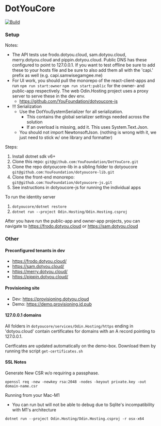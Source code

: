 # DotYouCore

[![Build](https://github.com/YouFoundation/dotyoucore/actions/workflows/host-build-and-test-main.yml/badge.svg)](https://github.com/YouFoundation/dotyoucore/actions/workflows/host-build-and-test-main.yml)

### Setup

Notes:

- The API tests use frodo.dotyou.cloud, sam.dotyou.cloud, merry.dotyou.cloud and pippin.dotyou.cloud. Public DNS has these configured to point to 127.0.0.1. If you want to test offline be sure to add these to your hosts file and be sure to also add them all with the 'capi.' prefix as well (e.g. capi.samwisegamgee.me)
- For UI work, you should pull the monorepo of the react-client-apps and run `npm run start:owner` `npm run start:public` for the owner- and public-app respectively. The web Odin.Hosting project uses a proxy server to serve these in the dev env.
  - https://github.com/YouFoundation/dotyoucore-js
- !!! Serialization
  - Use the DotYouSystemSerializer for all serialization.
    - This contains the global serializer settings needed across the solution
    - If an overload is missing, add it. This uses System.Text.Json.
  - You should not import NewtonsoftJson. (nothing is wrong with it, we just need to stick w/ one library and formatter)

Steps:

1. Install dotnet sdk v6+
2. Clone this repo: `git@github.com:YouFoundation/DotYouCore.git`
3. Clone the repo dotyoucore-lib in a sibling folder to dotyoucore `git@github.com:YouFoundation/dotyoucore-lib.git`
4. Clone the front-end monorepo: `git@github.com:YouFoundation/dotyoucore-js.git`
5. See instructions in dotyoucore-js for running the individual apps

To run the identity server

1. `dotyoucore/dotnet restore`
2. `dotnet run --project Odin.Hosting/Odin.Hosting.csproj`

After you have run the public-app and owner-app projects, you can navigate to https://frodo.dotyou.cloud or https://sam.dotyou.cloud

### Other

#### Preconfigured tenants in dev

- https://frodo.dotyou.cloud/
- https://sam.dotyou.cloud/
- https://merry.dotyou.cloud/
- https://pippin.dotyou.cloud/

#### Provisioning site

- Dev: https://provisioning.dotyou.cloud
- Demo: https://demo.provisioning.id.pub

#### 127.0.0.1 domains

All folders in `dotyoucore/services/Odin.Hosting/https` ending in 'dotyou.cloud' contain certificates for domains with an A record pointing to 127.0.0.1.

Certficates are updated automatically on the demo-box. Download them by running the script `get-certificates.sh`

#### SSL Notes

Generate New CSR w/o requiring a passphase.

`openssl req -new -newkey rsa:2048 -nodes -keyout private.key -out domain-name.csr`

Running from your Mac-M1

- You can run but will not be able to debug due to Sqlite's incompatibility with M1's architecture

`dotnet run --project Odin.Hosting/Odin.Hosting.csproj -r osx-x64`
